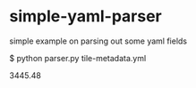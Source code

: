 # simple-yaml-parser

simple example on parsing out some yaml fields

$ python parser.py tile-metadata.yml

3445.48
